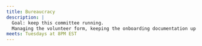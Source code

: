 ```yaml
---
title: Bureaucracy
description: |
  Goal: keep this committee running.
  Managing the volunteer form, keeping the onboarding documentation up to date, verifying membership of applicants and experimenting with tech.dsausa.org as a recruiting tool for the committee. 
meets: Tuesdays at 8PM EST
---
```

